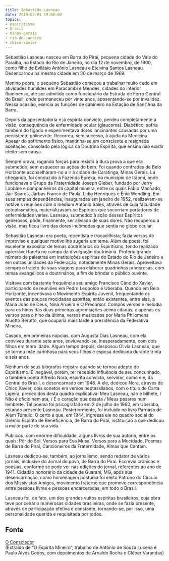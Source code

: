 ```yaml
---
title: Sebastião Lasneau
date: 2019-02-01 19:00:00
topics: 
- espiritismo
- brasil
- minas-gerais
- rio-de-janeiro
- chico-xavier
---
```


Sebastião Lasneau nasceu em Barra do Piraí,  pequena cidade do Vale do Paraíba,
no Estado do Rio de Janeiro, no dia 12 de novembro, de 1900, como filho de
Evilásio Antônio Lasneau e Etelvina Santos Lasneau. Desencarnou na mesma cidade
em 30 de março de 1969.

Menino pobre, o pequeno Sebastião começou a trabalhar muito cedo em atividades
humildes em Paracambi e Mendes, cidades do interior  fluminense, até ser
admitido como funcionário da  Estrada de Ferro Central do Brasil, onde
permaneceu por vinte anos, aposentando-se por invalidez. Nessa ocasião, exercia
as funções de cabineiro na Estação de  Sant´Ana da Barra.

Depois da aposentadoria e já espírita convicto, perdeu completamente a visão,
consequência de enfermidade ocular (glaucoma). Diabético, sofria também do
fígado e experimentava dores lancinantes causadas por uma persistente
polinevrite.  Recorreu, sem sucesso, à ajuda da Medicina. Apesar do sofrimento
físico, mantinha-se em consciente e resignada aceitação, consolado pela lógica
da Doutrina Espírita, que ensina não existir efeito sem causa.

Sempre orava, rogando forças para resistir à dura prova a que era submetido, sem
esquecer as ações do bem.  Foi quando confrades de Belo Horizonte
aconselharam-no a ir à cidade de Caratinga, Minas Gerais. Lá chegando, foi
conduzido à Fazenda Eureka, no município de  Itaomi, onde funcionava o Grupo da
Fraternidade Joseph Gleber, fundado por Jerry Labbale e companheiros da capital
mineira, entre os quais Fábio Machado, Jair Soares, Jarbas Franco de Paula,
Lídio Henriques e Ênio Wendling. Em suas  amplas dependências, inauguradas em
janeiro de 1952, realizavam-se notáveis reuniões com o médium Antônio Sales,
através de cuja  faculdade ectoplasmática,  materializavam-se Espíritos que
socorriam portadores de enfermidades várias. Lasneau, submetido à ação desses
Espíritos generosos, pôde, finalmente, ser aliviado de suas dores. Não recuperou
a visão, mas ficou livre das dores incômodas que sentia no globo ocular.

Sebastião Lasneau era poeta, repentista e trocadilhista; fazia versos de
improviso e qualquer motivo lhe sugeria um tema. Além de poeta, foi excelente
expositor de temas doutrinários do Espiritismo, tendo realizado apreciável
tarefa no campo da divulgação doutrinária. Proferiu grande número de palestras
em instituições espíritas do Estado do Rio de Janeiro e em outras unidades da
Federação, notadamente Minas Gerais.  Aproveitava sempre o trajeto de suas
viagens para elaborar quadrinhas primorosas, com temas evangélicos e
doutrinários, a fim de brindar o público ouvinte.

Visitava com bastante frequência seu amigo Francisco Cândido Xavier,
participando de reuniões em Pedro Leopoldo e Uberaba. Quando em Belo Horizonte,
incentivava o Movimento Espírita Juvenil, frequentando  os eventos das poucas
mocidades espíritas, então existentes, entre elas, a Maria João de Deus, Nina
Arueira e O Precursor. Compôs versos e melodia para os hinos das duas primeiras
agremiações acima citadas, e apenas os versos para o hino da última, versos
musicados por  Maria Philomena Aluotto Berutto, que ocuparia mais tarde a
presidência da Federativa Mineira.

Casado, em primeiras núpcias, com  Augusta Dias Lasneau, com ela conviveu
durante sete anos, enviuvando-se, inesperadamente, com dois filhos em tenra
idade. Algum tempo depois,  desposou Olívia Lasneau, que se tornou mãe carinhosa
para seus filhos e esposa dedicada durante trinta e seis anos.

Nenhum de seus biógrafos registra quando  se tornou  adepto do Espiritismo. É
inegável, porém, ter recebido influência de seu concunhado, o também poeta
Alfredo Nora, espírita convicto, servidor, como ele, da Central do Brasil, e
desencarnado em 1948. A ele, dedicou Nora, através de Chico Xavier, dois sonetos
em versos heptassílabos, com o título de Carta Ligeira, precedidos desta quadra
explicativa:  Meu Lasneau, não é bilhete, / Não é ofício nem ata, / É o coração
que desata / Meus pesares num lembrete. Tal poema foi psicografado em 2 de julho
de 1960, em Uberaba, estando presente Lasneau. Posteriormente, foi incluído no
livro Parnaso de Além Túmulo. O certo é que, em 1944, ingressa ele no quadro
social do Grêmio Espírita de Beneficência, de Barra do Piraí, instituição a que
dedicou a maior parte de sua vida.

Publicou, com enorme dificuldade, alguns  livros de sua autoria, entre os quais:
Pôr do Sol, Versos para Eva Musa, Versos para a Mocidade, Poemas de Barra do
Piraí, Cancioneiros da  Fraternidade, Almas que Cantam.

Lasneau dedicou-se, também, ao jornalismo, sendo redator de vários jornais,
inclusive do Jornal do povo, de Barra do Piraí. Escrevia crônicas e poesias,
conforme se pode ver nas edições do jornal, referentes ao ano de 1941.  Cidadão
honorário da cidade de Guarani, MG, após sua desencarnação, como homenagem
póstuma foi eleito Patrono do Círculo dos Missivistas Amigos,  movimento
fraterno que promove correspondência entre pessoas livres e  pessoas
encarceradas, em todo o Brasil.

Lasneau foi, de fato, um dos grandes vultos  espíritas brasileiros, cuja obra
teve por cenário numerosas  cidades brasileiras,  onde se fazia presente,
através de participação efetiva e constante, tornando-se, por isso, uma
personalidade querida e requisitada por todos.


## Fonte
[O Consolador](http://www.oconsolador.com.br/linkfixo/biografias/vianadecarvalho.html)  
(Extraído de “O Espírita Mineiro”, trabalho de  Antônio de Souza Lucena e Paulo
Alves Godoy, com depoimentos de Arnaldo Rocha e Cléber Varandas)







